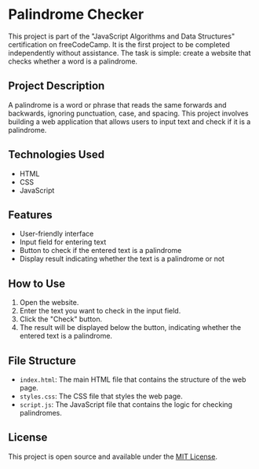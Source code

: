 # Palindrome Checker

This project is part of the "JavaScript Algorithms and Data Structures" certification on freeCodeCamp. It is the first project to be completed independently without assistance. The task is simple: create a website that checks whether a word is a palindrome.

## Project Description

A palindrome is a word or phrase that reads the same forwards and backwards, ignoring punctuation, case, and spacing. This project involves building a web application that allows users to input text and check if it is a palindrome.

## Technologies Used

- HTML
- CSS
- JavaScript

## Features

- User-friendly interface
- Input field for entering text
- Button to check if the entered text is a palindrome
- Display result indicating whether the text is a palindrome or not

## How to Use

1. Open the website.
2. Enter the text you want to check in the input field.
3. Click the "Check" button.
4. The result will be displayed below the button, indicating whether the entered text is a palindrome.

## File Structure

- `index.html`: The main HTML file that contains the structure of the web page.
- `styles.css`: The CSS file that styles the web page.
- `script.js`: The JavaScript file that contains the logic for checking palindromes.

## License

This project is open source and available under the [MIT License](LICENSE).